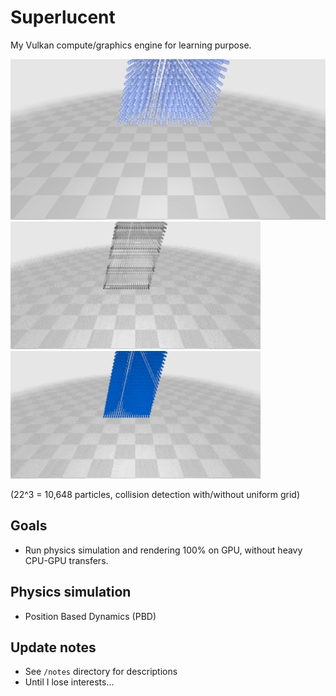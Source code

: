# Superlucent

My Vulkan compute/graphics engine for learning purpose.

<img src="/results/particles_pbd_hq.gif" width="800">

<img src="/results/cd_uniform_grid.gif" width="400">
<img src="/results/cd_n2.gif" width="400">

(22^3 = 10,648 particles, collision detection with/without uniform grid)

## Goals

- Run physics simulation and rendering 100% on GPU, without heavy CPU-GPU transfers.

## Physics simulation

- Position Based Dynamics (PBD)

## Update notes

- See `/notes` directory for descriptions
- Until I lose interests...
